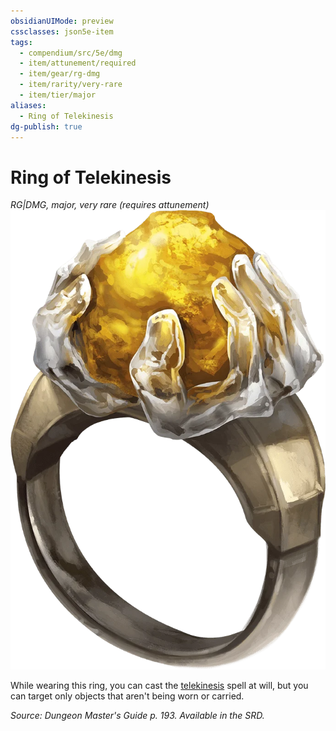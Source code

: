 ```yaml
---
obsidianUIMode: preview
cssclasses: json5e-item
tags:
  - compendium/src/5e/dmg
  - item/attunement/required
  - item/gear/rg-dmg
  - item/rarity/very-rare
  - item/tier/major
aliases:
  - Ring of Telekinesis
dg-publish: true
---
```

# Ring of Telekinesis
*RG|DMG, major, very rare (requires attunement)*  
![](https://raw.githubusercontent.com/5etools-mirror-2/5etools-img/main/items/DMG/Ring%20of%20Telekinesis.webp#right)  


While wearing this ring, you can cast the [telekinesis](/Admin/CLI/spells/telekinesis.md) spell at will, but you can target only objects that aren't being worn or carried.

*Source: Dungeon Master's Guide p. 193. Available in the SRD.*